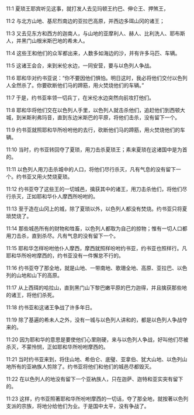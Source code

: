 <a id="1"></a>11:1  夏琐王耶宾听见这事，就打发人去见玛顿王约巴、伸仑王、押煞王，  

<a id="2"></a>11:2  与北方山地、基尼烈南边的亚拉巴高原，并西边多珥山冈的诸王；  

<a id="3"></a>11:3  又去见东方和西方的迦南人，与山地的亚摩利人、赫人、比利洗人、耶布斯人，并黑门山根米斯巴地的希未人。  

<a id="4"></a>11:4  这些王和他们的众军都出来，人数多如海边的沙，并有许多马匹、车辆。  

<a id="5"></a>11:5  这诸王会合，来到米伦水边，一同安营，要与以色列人争战。  

<a id="6"></a>11:6  耶和华对约书亚说：“你不要因他们惧怕。明日这时，我必将他们交付以色列人全然杀了。你要砍断他们马的蹄筋，用火焚烧他们的车辆。”  

<a id="7"></a>11:7  于是，约书亚率领一切兵丁，在米伦水边突然向前攻打他们。  

<a id="8"></a>11:8  耶和华将他们交在以色列人手里，以色列人就击杀他们，追赶他们到西顿大城，到米斯利弗玛音，直到东边米斯巴的平原，将他们击杀，没有留下一个。  

<a id="9"></a>11:9  约书亚就照耶和华所吩咐他的去行，砍断他们马的蹄筋，用火焚烧他们的车辆。  

<a id="10"></a>11:10  当时，约书亚转回夺了夏琐，用刀击杀夏琐王；素来夏琐在这诸国中是为首的。  

<a id="11"></a>11:11  以色列人用刀击杀城中的人口，将他们尽行杀灭，凡有气息的没有留下一个。约书亚又用火焚烧夏琐。  

<a id="12"></a>11:12  约书亚夺了这些王的一切城邑，擒获其中的诸王，用刀击杀他们，将他们尽行杀灭，正如耶和华仆人摩西所吩咐的。　  

<a id="13"></a>11:13  至于造在山冈上的城，除了夏琐以外，以色列人都没有焚烧。约书亚只将夏琐焚烧了。  

<a id="14"></a>11:14  那些城邑所有的财物和牲畜，以色列人都取为自己的掠物；惟有一切人口都用刀击杀，直到杀尽。凡有气息的没有留下一个。  

<a id="15"></a>11:15  耶和华怎样吩咐他仆人摩西，摩西就照样吩咐约书亚，约书亚也照样行。凡耶和华所吩咐摩西的，约书亚没有一件懈怠不行的。  

<a id="16"></a>11:16  约书亚夺了那全地，就是山地、一带南地、歌珊全地、高原、亚拉巴、以色列的山地和山下的高原。　  

<a id="17"></a>11:17  从上西珥的哈拉山，直到黑门山下黎巴嫩平原的巴力迦得，并且擒获那些地的诸王，将他们杀死。  

<a id="18"></a>11:18  约书亚和这诸王争战了许多年日。  

<a id="19"></a>11:19  除了基遍的希未人之外，没有一城与以色列人讲和的，都是以色列人争战夺来的。  

<a id="20"></a>11:20  因为耶和华的意思是要使他们心里刚硬，来与以色列人争战，好叫他们尽被杀灭，不蒙怜悯，正如耶和华所吩咐摩西的。  

<a id="21"></a>11:21  当时约书亚来到，将住山地、希伯仑、底璧、亚拿伯、犹大山地、以色列山地所有的亚衲族人剪除了。约书亚将他们和他们的城邑尽都毁灭。  

<a id="22"></a>11:22  在以色列人的地没有留下一个亚衲族人，只在迦萨、迦特和亚实突有留下的。  

<a id="23"></a>11:23  这样，约书亚照著耶和华所吩咐摩西的一切话，夺了那全地，就按著以色列支派的宗族，将地分给他们为业。于是国中太平，没有争战了。  
